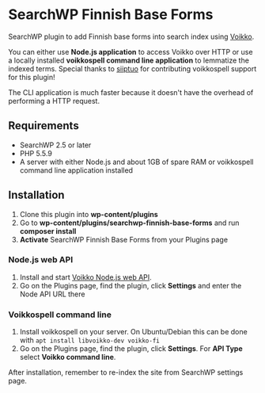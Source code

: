 # SearchWP Finnish Base Forms

SearchWP plugin to add Finnish base forms into search index using [Voikko](https://voikko.puimula.org/).

You can either use **Node.js application** to access Voikko over HTTP or use a locally installed **voikkospell command line application** to lemmatize the indexed terms. Special thanks to [siiptuo](https://github.com/siiptuo) for contributing voikkospell support for this plugin!

The CLI application is much faster because it doesn't have the overhead of performing a HTTP request.

## Requirements

* SearchWP 2.5 or later
* PHP 5.5.9
* A server with either Node.js and about 1GB of spare RAM or voikkospell command line application installed

## Installation

1. Clone this plugin into **wp-content/plugins**
2. Go to **wp-content/plugins/searchwp-finnish-base-forms** and run **composer install**
3. **Activate** SearchWP Finnish Base Forms from your Plugins page

### Node.js web API

1. Install and start [Voikko Node.js web API](https://github.com/joppuyo/voikko-node-web-api).
2. Go on the Plugins page, find the plugin, click **Settings** and enter the Node API URL there

### Voikkospell command line

1. Install voikkospell on your server. On Ubuntu/Debian this can be done with `apt install libvoikko-dev voikko-fi`
2. Go on the Plugins page, find the plugin, click **Settings**. For **API Type** select **Voikko command line**.

After installation, remember to re-index the site from SearchWP settings page.

